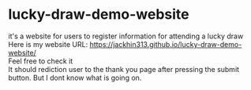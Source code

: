 # lucky-draw-demo-website
it's a website for users to register information for attending a lucky draw   
Here is my website URL: https://jackhin313.github.io/lucky-draw-demo-website/   
Feel free to check it   
It should rediction user to the thank you page after pressing the submit button. But I dont know what is going on.
